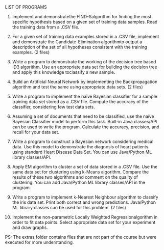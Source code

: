 LIST OF PROGRAMS

1. Implement and demonstratethe FIND-Salgorithm for finding the most specific hypothesis based on a given set of training data samples. Read the training data from a .CSV file.

2. For a given set of training data examples stored in a .CSV file, implement and demonstrate the Candidate-Elimination algorithmto output a description of the set of all hypotheses consistent with the training examples. (2 files)

3. Write a program to demonstrate the working of the decision tree based ID3 algorithm. Use an appropriate data set for building the decision tree and apply this knowledge toclassify a new sample.

4. Build an Artificial Neural Network by implementing the Backpropagation algorithm and test the same using appropriate data sets. (2 files)

5. Write a program to implement the naïve Bayesian classifier for a sample training data set stored as a .CSV file. Compute the accuracy of the classifier, considering few test data sets.

6. Assuming a set of documents that need to be classified, use the naïve Bayesian Classifier model to perform this task. Built-in Java classes/API can be used to write the program. Calculate the accuracy, precision, and recall for your data set.

7. Write a program to construct a Bayesian network considering medical data. Use this model to demonstrate the diagnosis of heart patients using standard Heart Disease Data Set. You can use Java/Python ML library classes/API.

8. Apply EM algorithm to cluster a set of data stored in a .CSV file. Use the same data set for clustering using k-Means algorithm. Compare the results of these two algorithms and comment on the quality of clustering. You can add Java/Python ML library classes/API in the program.

9. Write a program to implement k-Nearest Neighbour algorithm to classify the iris data set. Print both correct and wrong predictions. Java/Python ML library classes can be used for this problem. (2 files)

10. Implement the non-parametric Locally Weighted Regressionalgorithm in order to fit data points. Select appropriate data set for your experiment and draw graphs.

PS: The extras folder contains files that are not part of the course but were executed for more understanding.

